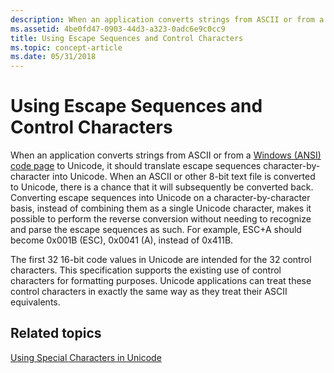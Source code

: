 ```yaml
---
description: When an application converts strings from ASCII or from a Windows (ANSI) code page to Unicode, it should translate escape sequences character-by-character into Unicode.
ms.assetid: 4be0fd47-0903-44d3-a323-0adc6e9c0cc9
title: Using Escape Sequences and Control Characters
ms.topic: concept-article
ms.date: 05/31/2018
---
```


# Using Escape Sequences and Control Characters

When an application converts strings from ASCII or from a [Windows (ANSI) code page](code-pages.md) to Unicode, it should translate escape sequences character-by-character into Unicode. When an ASCII or other 8-bit text file is converted to Unicode, there is a chance that it will subsequently be converted back. Converting escape sequences into Unicode on a character-by-character basis, instead of combining them as a single Unicode character, makes it possible to perform the reverse conversion without needing to recognize and parse the escape sequences as such. For example, ESC+A should become 0x001B (ESC), 0x0041 (A), instead of 0x411B.

The first 32 16-bit code values in Unicode are intended for the 32 control characters. This specification supports the existing use of control characters for formatting purposes. Unicode applications can treat these control characters in exactly the same way as they treat their ASCII equivalents.

## Related topics

<dl> <dt>

[Using Special Characters in Unicode](using-special-characters-in-unicode.md)
</dt> </dl>

 

 



